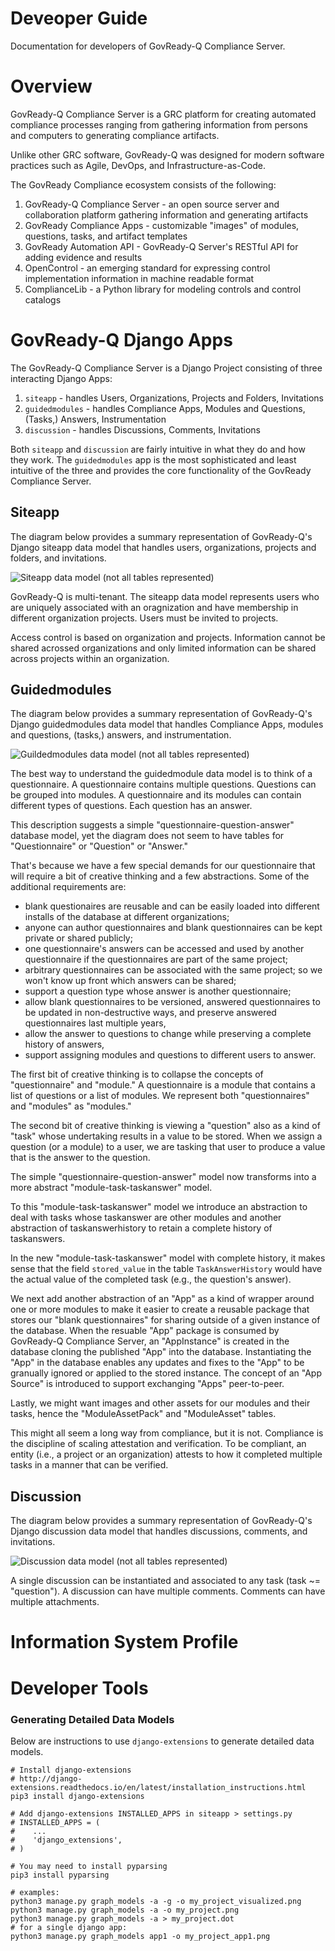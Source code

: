Deveoper Guide
================================

Documentation for developers of GovReady-Q Compliance Server.

# Overview

GovReady-Q Compliance Server is a GRC platform for creating automated compliance processes ranging from gathering information from persons and computers to generating compliance artifacts.

Unlike other GRC software, GovReady-Q was designed for modern software practices such as Agile, DevOps, and Infrastructure-as-Code.

The GovReady Compliance ecosystem consists of the following:

1. GovReady-Q Compliance Server - an open source server and collaboration platform gathering information and generating artifacts
1. GovReady Compliance Apps - customizable "images" of modules, questions, tasks, and artifact templates
1. GovReady Automation API - GovReady-Q Server's RESTful API for adding evidence and results
1. OpenControl - an emerging standard for expressing control implementation information in machine readable format
1. ComplianceLib - a Python library for modeling controls and control catalogs

# GovReady-Q Django Apps

The GovReady-Q Compliance Server is a Django Project consisting of three interacting Django Apps:

1. `siteapp` - handles Users, Organizations, Projects and Folders, Invitations
1. `guidedmodules` - handles Compliance Apps, Modules and Questions, (Tasks,) Answers, Instrumentation
1. `discussion` - handles Discussions, Comments, Invitations

Both `siteapp` and `discussion` are fairly intuitive in what they do and how they work. The `guidedmodules` app is the most sophisticated and least intuitive of the three and provides the core functionality of the GovReady Compliance Server.

## Siteapp

The diagram below provides a summary representation of GovReady-Q's Django siteapp data model that handles users, organizations, projects and folders, and invitations.

![Siteapp data model (not all tables represented)](assets/govready-q-siteapp-erd.png)

GovReady-Q is multi-tenant. The siteapp data model represents users who are uniquely associated with an oragnization and have membership in different organization projects. Users must be invited to projects.

Access control is based on organization and projects. Information cannot be shared acrossed organizations and only limited information can be shared across projects within an organization.


## Guidedmodules

The diagram below provides a summary representation of GovReady-Q's Django guidedmodules data model that handles Compliance Apps, modules and questions, (tasks,) answers, and instrumentation. 

![Guildedmodules data model (not all tables represented)](assets/govready-q-guidedmodules-erd.png)

The best way to understand the guidedmodule data model is to think of a questionnaire. A questionnaire contains multiple questions. Questions can be grouped into modules. A questionnaire and its modules can contain different types of questions. Each question has an answer.

This description suggests a simple "questionnaire-question-answer" database model, yet the diagram does not seem to have tables for "Questionnaire" or "Question" or "Answer."

That's because we have a few special demands for our questionnaire that will require a bit of creative thinking and a few abstractions. Some of the additional requirements are:

* blank questionaires are reusable and can be easily loaded into different installs of the database at different organizations;
* anyone can author questionnaires and blank questionnaires can be kept private or shared publicly;
* one questionnaire's answers can be accessed and used by another questionnaire if the questionnaires are part of the same project;
* arbitrary questionnaires can be associated with the same project; so we won't know up front which answers can be shared;
* support a question type whose answer is another questionnaire;
* allow blank questionnaires to be versioned, answered questionnaires to be updated in non-destructive ways, and preserve answered questionnaires last multiple years,
* allow the answer to questions to change while preserving a complete history of answers,
* support assigning modules and questions to different users to answer.

The first bit of creative thinking is to collapse the concepts of "questionnaire" and "module." A questionnaire is a module that contains a list of questions or a list of modules. We represent both "questionnaires" and "modules" as "modules."

The second bit of creative thinking is viewing a "question" also as a kind of "task" whose undertaking results in a value to be stored. When we assign a question (or a module) to a user, we are tasking that user to produce a value that is the answer to the question.

The simple "questionnaire-question-answer" model now transforms into a more abstract "module-task-taskanswer" model. 

To this "module-task-taskanswer" model we introduce an abstraction to deal with tasks whose taskanswer are other modules and another abstraction of taskanswerhistory to retain a complete history of taskanswers.

In the new "module-task-taskanswer" model with complete history, it makes sense that the field `stored_value` in the table `TaskAnswerHistory` would have the actual value of the completed task (e.g., the question's answer).

We next add another abstraction of an "App" as a kind of wrapper around one or more modules to make it easier to create a reusable package that stores our "blank questionnaires" for sharing outside of a given instance of the database. When the resuable "App" package is consumed by GovReady-Q Compliance Server, an "AppInstance" is created in the database cloning the published "App" into the database. Instantiating the "App" in the database enables any updates and fixes to the "App" to be granually ignored or applied to the stored instance. The concept of an "App Source" is introduced to support exchanging "Apps" peer-to-peer.

Lastly, we might want images and other assets for our modules and their tasks, hence the "ModuleAssetPack" and "ModuleAsset" tables.

This might all seem a long way from compliance, but it is not. Compliance is the discipline of scaling attestation and verification. To be compliant, an entity (i.e., a project or an organization) attests to how it completed multiple tasks in a manner that can be verified.


## Discussion

The diagram below provides a summary representation of GovReady-Q's Django discussion data model that handles discussions, comments, and invitations.

![Discussion data model (not all tables represented)](assets/govready-q-discussion-erd.png)

A single discussion can be instantiated and associated to any task (task ~= "question"). A discussion can have multiple comments. Comments can have multiple attachments.


# Information System Profile




# Developer Tools

### Generating Detailed Data Models

Below are instructions to use `django-extensions` to generate detailed data models.

```
# Install django-extensions
# http://django-extensions.readthedocs.io/en/latest/installation_instructions.html
pip3 install django-extensions

# Add django-extensions INSTALLED_APPS in siteapp > settings.py
# INSTALLED_APPS = (
#    ...
#    'django_extensions',
# )

# You may need to install pyparsing
pip3 install pyparsing

# examples:
python3 manage.py graph_models -a -g -o my_project_visualized.png
python3 manage.py graph_models -a -o my_project.png
python3 manage.py graph_models -a > my_project.dot
# for a single django app:
python3 manage.py graph_models app1 -o my_project_app1.png
```

